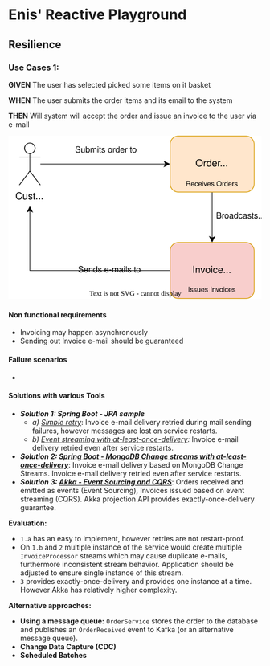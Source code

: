 # Enis' Reactive Playground

## Resilience

### Use Cases 1:
**GIVEN** The user has selected picked some items on it basket

**WHEN** The user submits the order items and its email to the system

**THEN** Will system will accept the order and issue an invoice to the user via e-mail

![invoice_processing_usercase.drawio.svg](invoice_processing_usercase.drawio.svg)

#### Non functional requirements
* Invoicing may happen asynchronously
* Sending out Invoice e-mail should be guaranteed

#### Failure scenarios
* 

#### Solutions with various Tools
* ***Solution 1: Spring Boot - JPA sample***
    * *a) [Simple retry](https://github.com/enisspahi/spring-boot-jpa-resilience-sample)*:  Invoice e-mail delivery retried during mail sending failures, however messages are lost on service restarts.  
    * *b) [Event streaming with at-least-once-delivery](https://github.com/enisspahi/spring-boot-jpa-resilience-sample/tree/alod):* Invoice e-mail delivery retried even after service restarts.
* ***Solution 2: [Spring Boot - MongoDB Change streams with at-least-once-delivery](https://github.com/enisspahi/spring-boot-mongodb-changestreams-sample)***: Invoice e-mail delivery based on MongoDB Change Streams. Invoice e-mail delivery retried even after service restarts.
* ***Solution 3: [Akka - Event Sourcing and CQRS](https://github.com/enisspahi/akka-eventsourcing-cqrs-sample)***: Orders received and emitted as events (Event Sourcing), Invoices issued based on event streaming (CQRS). Akka projection API provides exactly-once-delivery guarantee.   

**Evaluation:**
* `1.a` has an easy to implement, however retries are not restart-proof. 
* On `1.b` and `2` multiple instance of the service would create multiple `InvoiceProcessor` streams which may cause duplicate e-mails, furthermore inconsistent stream behavior. Application should be adjusted to ensure single instance of this stream.
* `3` provides exactly-once-delivery and provides one instance at a time. However Akka has relatively higher complexity.     

**Alternative approaches:**

* **Using a message queue:** `OrderService` stores the order to the database and publishes an `OrderReceived` event to Kafka (or an alternative message queue). 
* **Change Data Capture (CDC)**
* **Scheduled Batches**


